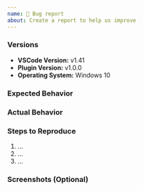 ```yaml
---
name: 🐛 Bug report
about: Create a report to help us improve
---
```


<!-- Please search existing issues to avoid creating duplicates, remember before the title text add tag: [Bug report] -->

### Versions

<!-- Replace or update the values below with your own: -->

- **VSCode Version:** v1.41
- **Plugin Version:** v1.0.0
- **Operating System:** Windows 10


### Expected Behavior

<!-- Please describe below this line the program's expected behavior. -->

### Actual Behavior

<!-- Please describe below this line the program's actual behavior. Please include any stack traces
or log output in the back ticks below. -->

### Steps to Reproduce

<!-- Please describe below this line the steps for reproduce this issue, are numbered below. Include as
much detail as possible. -->

1. ...
2. ...
3. ...

### Screenshots (Optional)

<!-- If the error is graphical in nature it is helpful to provide a screenshot below this line. -->